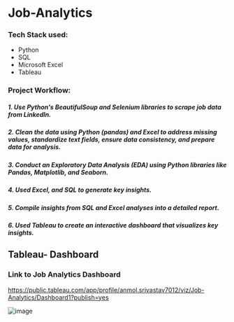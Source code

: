 # Job-Analytics
### Tech Stack used: 
- Python
- SQL
- Microsoft Excel
- Tableau
### Project Workflow:
##### 1. Use Python's BeautifulSoup and Selenium libraries to scrape job data from LinkedIn.
##### 2. Clean the data using Python (pandas) and Excel to address missing values, standardize text fields, ensure data consistency, and prepare data for analysis.
##### 3. Conduct an Exploratory Data Analysis (EDA) using Python libraries like Pandas, Matplotlib, and Seaborn.
##### 4. Used Excel, and SQL to generate key insights.
##### 5. Compile insights from SQL and Excel analyses into a detailed report.
##### 6. Used Tableau to create an interactive dashboard that visualizes key insights.
  
## Tableau- Dashboard
### Link to Job Analytics Dashboard

https://public.tableau.com/app/profile/anmol.srivastav7012/viz/Job-Analytics/Dashboard1?publish=yes


![image](https://github.com/user-attachments/assets/fd98bb3b-0074-499c-b301-2c11762005f0)



